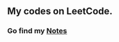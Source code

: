 ## My codes on LeetCode.

### Go find my [Notes](http://zhyack.cn/posts/zhy/codes/LeetCode%E6%94%BB%E7%95%A5%E8%BF%9B%E5%BA%A6)